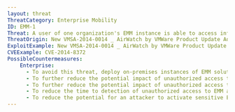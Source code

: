 ```yaml
---
layout: threat
ThreatCategory: Enterprise Mobility
ID: EMM-1
Threat: A user of one organization's EMM instance is able to access information from another organization's EMM instance.
ThreatOrigin: New VMSA-2014-0014 _ AirWatch by VMWare Product Update Addresses Information Disclosure Vulnerabilities [^190]
ExploitExample: New VMSA-2014-0014 _ AirWatch by VMWare Product Update Addresses Information Disclosure Vulnerabilities [^190]
CVEExample: CVE-2014-8372
PossibleCountermeasures:
    Enterprise:
      - To avoid this threat, deploy on-premises instances of EMM solutions when possible.
      - To further reduce the potential impact of unauthorized access to account and device data, configure the EMM solution to capture and store the minimum amount of device, user, and activity data as required to meet your broader mobile device security goals.
      - To further reduce the potential impact of unauthorized access to account and device data, dissociate or anonymize the data provided to the EMM service as much as possible (e.g., map enterprise or personal identities to aliases provisioned within the EMM solution).
      - To reduce the time to detection of unauthorized access to EMM administrative accounts, configure the EMM solution to audit system access and administrative actions, and establish procedures to review recent activity for indications of unauthorized access.
      - To reduce the potential for an attacker to activate sensitive EMM functionality, such as remote wiping of enrolled devices, configure the EMM solution to require authorization by multiple administrators before such actions will execute.
---
```

